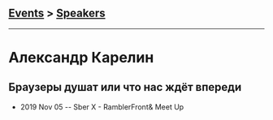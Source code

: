 ## [Events](../README.md) > [Speakers](../speakers.md)
---

# Александр Карелин

## Браузеры душат или что нас ждёт впереди
- 2019 Nov 05 -- Sber X - RamblerFront&amp; Meet Up    
